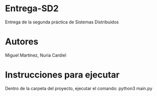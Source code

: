 # Entrega-SD2
Entrega de la segunda práctica de Sistemas Distribuidos
# Autores
Miguel Martínez, Nuria Cardiel
# Instrucciones para ejecutar
Dentro de la carpeta del proyecto, ejecutar el comando:
python3 main.py
